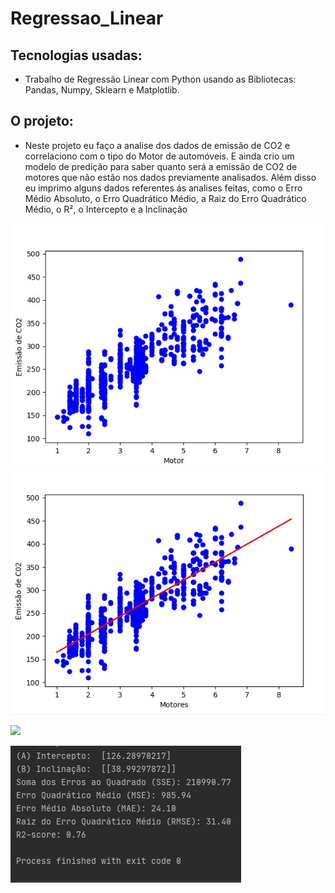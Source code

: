 # Regressao_Linear
## Tecnologias usadas:
* Trabalho de Regressão Linear com Python usando as Bibliotecas: Pandas, Numpy, Sklearn e Matplotlib. 
## O projeto:
* Neste projeto eu faço a analise dos dados de emissão de CO2 e correlaciono com o tipo do Motor de automóveis. E ainda crio um modelo de predição para saber quanto será a emissão de CO2 de motores que não estão nos dados previamente analisados. Além disso eu imprimo alguns dados referentes ás analises feitas, como o Erro Médio Absoluto, o Erro Quadrático Médio, a Raiz do Erro Quadrático Médio, o R², o Intercepto e a Inclinação

<p align="center"> <img src="https://github.com/DarlanNoetzold/Regressao_Linear/blob/main/RegLinear.jpg" /> <img src="https://github.com/DarlanNoetzold/Regressao_Linear/blob/main/RegLinear01.jpg" /> </p> <img src="https://github.com/DarlanNoetzold/Regressao_Linear/blob/main/RegLinear02.jpg" /> </p> <img src="https://github.com/DarlanNoetzold/Regressao_Linear/blob/main/RegLinear03.jpg" /> </p>
